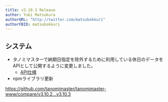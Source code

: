 ```yaml
---
title: v3.10.3 Release
author: Yuki Matsukura
authorURL: "http://twitter.com/matsubokkuri"
authorFBID: matsubokkuri
---
```


## システム

- タノミマスターで納期日指定を除外するために利用している休日のデータをAPIとして公開するように変更しました。
  - [API仕様](https://tanomimaster.com/docs/api#tag/Common/operation/getHolidays)
- npmライブラリ更新

https://github.com/tanomimaster/tanomimaster-www/compare/v3.10.2...v3.10.3

